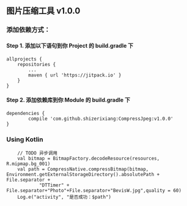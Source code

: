 ## 图片压缩工具 v1.0.0

### 添加依赖方式：
#### Step 1. 添加以下语句到你 Project 的 build.gradle 下
```
allprojects {
    repositories {
        ...
        maven { url 'https://jitpack.io' }
    }
}
```
#### Step 2. 添加依赖库到你 Module 的 build.gradle 下
```
dependencies {
        compile 'com.github.shizerixiang:CompressJpeg:v1.0.0'
}
```
### Using Kotlin
```
    // TODO 异步调用
    val bitmap = BitmapFactory.decodeResource(resources, R.mipmap.bg_001)
    val path = CompressNative.compressBitmap(bitmap, Environment.getExternalStorageDirectory().absolutePath + File.separator +
            "DTTimer" + File.separator+"Photo"+File.separator+"BevisW.jpg",quality = 60)
    Log.e("activity", "是否成功：$path")
```